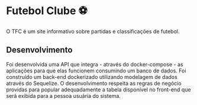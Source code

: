 # Futebol Clube ⚽️
O TFC é um site informativo sobre partidas e classificações de futebol.

## Desenvolvimento
Foi desenvolvida uma API que integra - através do docker-compose - as aplicações para que elas funcionem consumindo um banco de dados.
Foi construído um back-end dockerizado utilizando modelagem de dados através do Sequelize. O desenvolvimento respeita as regras de negócio providas para popular adequadamente a tabela disponível no front-end que será exibida para a pessoa usuária do sistema.
